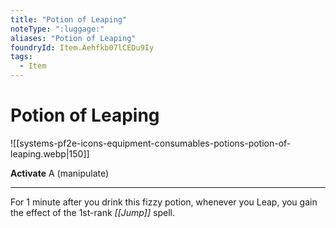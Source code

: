 ```yaml
---
title: "Potion of Leaping"
noteType: ":luggage:"
aliases: "Potion of Leaping"
foundryId: Item.Aehfkb07lCEDu9Iy
tags:
  - Item
---
```


# Potion of Leaping
![[systems-pf2e-icons-equipment-consumables-potions-potion-of-leaping.webp|150]]

**Activate** A (manipulate)

* * *

For 1 minute after you drink this fizzy potion, whenever you Leap, you gain the effect of the 1st-rank _[[Jump]]_ spell.
